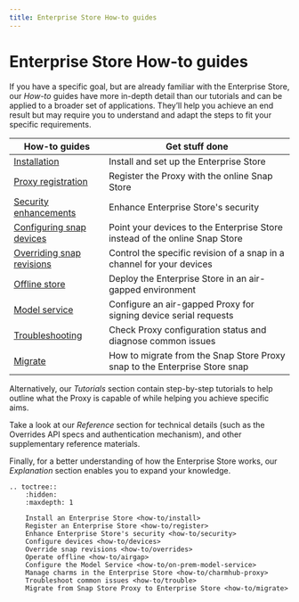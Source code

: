 ```yaml
---
title: Enterprise Store How-to guides
---
```


# Enterprise Store How-to guides

If you have a specific goal, but are already familiar with the Enterprise Store,
our *How-to* guides have more in-depth detail than our tutorials and can be applied to
a broader set of applications. They’ll help you achieve an end result but may require
you to understand and adapt the steps to fit your specific requirements.



| **How-to guides**                         | Get stuff done                                                        |
|-------------------------------------------|-----------------------------------------------------------------------|
| [Installation](how-to/install.md)                | Install and set up the Enterprise Store                               |
| [Proxy registration](how-to/register.md)         | Register the Proxy with the online Snap Store                         |
| [Security enhancements ](how-to/security.md)     | Enhance Enterprise Store's security                                   |
| [Configuring snap devices](how-to/devices.md)    | Point your devices to the Enterprise Store instead of the online Snap Store      |
| [Overriding snap revisions](how-to/overrides.md) | Control the specific revision of a snap in a channel for your devices |
| [Offline store](how-to/airgap.md)                | Deploy the Enterprise Store in an air-gapped environment                         |
| [Model service](how-to/on-prem-model-service.md) | Configure an air-gapped Proxy for signing device serial requests      |
| [Troubleshooting](how-to/trouble.md)             | Check Proxy configuration status and diagnose common issues           |
| [Migrate](how-to/migrate.md)                     | How to migrate from the Snap Store Proxy snap to the Enterprise Store snap             |

Alternatively, our *Tutorials* section contain step-by-step tutorials to help outline
what the Proxy is capable of while helping you achieve specific aims.

Take a look at our *Reference* section for technical details (such as the Overrides API
specs and authentication mechanism), and other supplementary reference materials.

Finally, for a better understanding of how the Enterprise Store works, our *Explanation*
section enables you to expand your knowledge.

```{eval-rst}
.. toctree::
    :hidden:
    :maxdepth: 1

    Install an Enterprise Store <how-to/install>
    Register an Enterprise Store <how-to/register>
    Enhance Enterprise Store's security <how-to/security>
    Configure devices <how-to/devices> 
    Override snap revisions <how-to/overrides>
    Operate offline <how-to/airgap>
    Configure the Model Service <how-to/on-prem-model-service>
    Manage charms in the Enterprise Store <how-to/charmhub-proxy>
    Troubleshoot common issues <how-to/trouble>
    Migrate from Snap Store Proxy to Enterprise Store <how-to/migrate>
```
